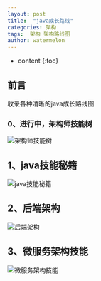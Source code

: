 ```yaml
---
layout: post
title:  "java成长路线"
categories: 架构
tags:  架构 架构路线图  
author: watermelon
---
```

* content
{:toc}

## 前言
收录各种清晰的java成长路线图



### 0、进行中，架构师技能树
![架构师技能树](https://img-blog.csdnimg.cn/20181214123657769.jpg?x-oss-process=image/watermark)

## 1、java技能秘籍
![java技能秘籍](http://img2.ph.126.net/xYox2ayUp-cSTy8Yca5dFQ==/6632740122885038345.jpg)

## 2、后端架构
![后端架构](http://img0.ph.126.net/kR8mws2ZD0tLrOOOhSfe-A==/6632589489794636346.jpg)

## 3、微服务架构技能
![微服务架构技能](http://img2.ph.126.net/WiI51UJVPUjE0YFLjD8iuA==/6631653805401441071.jpg)


